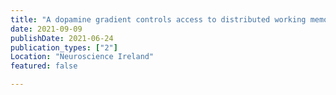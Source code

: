```yaml
---
title: "A dopamine gradient controls access to distributed working memory in monkey cortex"
date: 2021-09-09
publishDate: 2021-06-24
publication_types: ["2"]
Location: "Neuroscience Ireland"
featured: false

---
```


